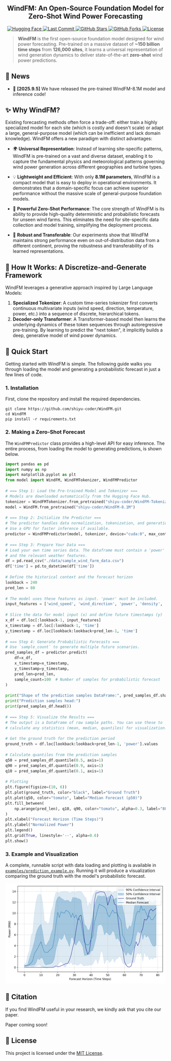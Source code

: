 <div align="center">
  <h2><b>WindFM: An Open-Source Foundation Model for Zero-Shot Wind Power Forecasting</b></h2>
</div>

<div align="center">

<a href="https://huggingface.co/NeoQuasar"> 
<img src="https://img.shields.io/badge/🤗-Hugging_Face-yellow" alt="Hugging Face"> 
</a> 
<a href="https://github.com/shiyu-coder/WindFM/graphs/commit-activity"> 
<img src="https://img.shields.io/github/last-commit/shiyu-coder/WindFM?color=blue" alt="Last Commit"> 
</a> 
<a href="https://github.com/shiyu-coder/WindFM/stargazers"> 
<img src="https://img.shields.io/github/stars/shiyu-coder/WindFM?color=lightblue" alt="GitHub Stars"> 
</a> 
<a href="https://github.com/shiyu-coder/WindFM/network/members"> 
<img src="https://img.shields.io/github/forks/shiyu-coder/WindFM?color=yellow" alt="GitHub Forks"> 
</a> 
<a href="./LICENSE"> 
<img src="https://img.shields.io/github/license/shiyu-coder/WindFM?color=green" alt="License"> 
</a>

</div>

> **WindFM** is the first open-source foundation model designed for wind power forecasting. Pre-trained on a massive dataset of **~150 billion time steps** from **126,000 sites**, it learns a universal representation of wind generation dynamics to deliver state-of-the-art **zero-shot** wind power predictions.

## 📰 News
*   🚩 **[2025.9.5]** We have released the pre-trained WindFM-8.1M model and inference code!

## ✨ Why WindFM?

Existing forecasting methods often force a trade-off: either train a highly specialized model for each site (which is costly and doesn't scale) or adapt a large, general-purpose model (which can be inefficient and lack domain knowledge). WindFM offers a new paradigm with distinct advantages:

*   🌍 **Universal Representation**: Instead of learning site-specific patterns, WindFM is pre-trained on a vast and diverse dataset, enabling it to capture the fundamental physics and meteorological patterns governing wind power generation across different geographies and turbine types.

*   💡 **Lightweight and Efficient**: With only **8.1M parameters**, WindFM is a compact model that is easy to deploy in operational environments. It demonstrates that a domain-specific focus can achieve superior performance without the massive scale of general-purpose foundation models.

*   🚀 **Powerful Zero-Shot Performance**: The core strength of WindFM is its ability to provide high-quality deterministic and probabilistic forecasts for unseen wind farms. This eliminates the need for site-specific data collection and model training, simplifying the deployment process.

*   💪 **Robust and Transferable**: Our experiments show that WindFM maintains strong performance even on out-of-distribution data from a different continent, proving the robustness and transferability of its learned representations.

## 🔧 How It Works: A Discretize-and-Generate Framework

WindFM leverages a generative approach inspired by Large Language Models:

1.  **Specialized Tokenizer**: A custom time-series tokenizer first converts continuous multivariate inputs (wind speed, direction, temperature, power, etc.) into a sequence of discrete, hierarchical tokens.
2.  **Decoder-only Transformer**: A Transformer-based model then learns the underlying dynamics of these token sequences through autoregressive pre-training. By learning to predict the "next token", it implicitly builds a deep, generative model of wind power dynamics.


## 🚀 Quick Start

Getting started with WindFM is simple. The following guide walks you through loading the model and generating a probabilistic forecast in just a few lines of code.

### 1. Installation

First, clone the repository and install the required dependencies.

```shell
git clone https://github.com/shiyu-coder/WindFM.git
cd WindFM
pip install -r requirements.txt
```

### 2. Making a Zero-Shot Forecast

The `WindFMPredictor` class provides a high-level API for easy inference. The entire process, from loading the model to generating predictions, is shown below.

```python
import pandas as pd
import numpy as np
import matplotlib.pyplot as plt
from model import WindFM, WindFMTokenizer, WindFMPredictor

# === Step 1: Load the Pre-trained Model and Tokenizer ===
# Models are downloaded automatically from the Hugging Face Hub.
tokenizer = WindFMTokenizer.from_pretrained("shiyu-coder/WindFM-Tokenizer")
model = WindFM.from_pretrained("shiyu-coder/WindFM-8.1M")

# === Step 2: Initialize the Predictor ===
# The predictor handles data normalization, tokenization, and generation.
# Use a GPU for faster inference if available.
predictor = WindFMPredictor(model, tokenizer, device="cuda:0", max_context=1024)

# === Step 3: Prepare Your Data ===
# Load your own time series data. The dataframe must contain a 'power' column
# and the relevant weather features.
df = pd.read_csv("./data/sample_wind_farm_data.csv")
df['time'] = pd.to_datetime(df['time'])

# Define the historical context and the forecast horizon
lookback = 240
pred_len = 80

# The model uses these features as input. 'power' must be included.
input_features = ['wind_speed', 'wind_direction', 'power', 'density', 'temperature', 'pressure']

# Slice the data for model input (x) and define future timestamps (y)
x_df = df.loc[:lookback-1, input_features]
x_timestamp = df.loc[:lookback-1, 'time']
y_timestamp = df.loc[lookback:lookback+pred_len-1, 'time']

# === Step 4: Generate Probabilistic Forecasts ===
# Use `sample_count` to generate multiple future scenarios.
pred_samples_df = predictor.predict(
    df=x_df,
    x_timestamp=x_timestamp,
    y_timestamp=y_timestamp,
    pred_len=pred_len,
    sample_count=100  # Number of samples for probabilistic forecast
)

print("Shape of the prediction samples DataFrame:", pred_samples_df.shape)
print("Prediction samples head:")
print(pred_samples_df.head())

# === Step 5: Visualize the Results ===
# The output is a DataFrame of raw sample paths. You can use these to
# calculate any statistics (mean, median, quantiles) for visualization.

# Get the ground truth for the prediction period
ground_truth = df.loc[lookback:lookback+pred_len-1, 'power'].values

# Calculate quantiles from the prediction samples
q50 = pred_samples_df.quantile(0.5, axis=1)
q90 = pred_samples_df.quantile(0.9, axis=1)
q10 = pred_samples_df.quantile(0.1, axis=1)

# Plotting
plt.figure(figsize=(10, 6))
plt.plot(ground_truth, color="black", label="Ground Truth")
plt.plot(q50, color="tomato", label="Median Forecast (p50)")
plt.fill_between(
    np.arange(pred_len), q10, q90, color="tomato", alpha=0.3, label="80% Confidence Interval (p10-p90)"
)
plt.xlabel("Forecast Horizon (Time Steps)")
plt.ylabel("Normalized Power")
plt.legend()
plt.grid(True, linestyle='--', alpha=0.6)
plt.show()
```

### 3. Example and Visualization

A complete, runnable script with data loading and plotting is available in [`examples/prediction_example.py`](examples/prediction_example.py). Running it will produce a visualization comparing the ground truth with the model's probabilistic forecast.

<p align="center">
    <img src="figures/prediction_example.png" alt="Forecast Example" align="center" width="600px" />
</p>

## 📖 Citation

If you find WindFM useful in your research, we kindly ask that you cite our paper. 

Paper coming soon!

## 📜 License
This project is licensed under the [MIT License](./LICENSE).